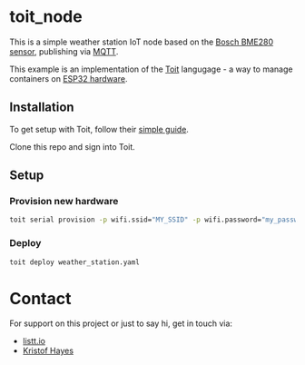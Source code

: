 # toit_node

This is a simple weather station IoT node based on the [Bosch BME280 sensor](https://www.bosch-sensortec.com/products/environmental-sensors/humidity-sensors-bme280/), publishing via [MQTT](https://mqtt.org/).

This example is an implementation of the [Toit](https://toit.io/) langugage - a way to manage containers on [ESP32 hardware](https://www.espressif.com/en/products/socs/esp32).

## Installation

To get setup with Toit, follow their [simple guide](https://docs.toit.io/getstarted/installation).

Clone this repo and sign into Toit.

## Setup

### Provision new hardware

```bash
toit serial provision -p wifi.ssid="MY_SSID" -p wifi.password="my_password"

```

### Deploy

```bash
toit deploy weather_station.yaml

```

# Contact

For support on this project or just to say hi, get in touch via:

- [listt.io](https://listt.io/)
- [Kristof Hayes](https://www.kristofhayes.me/)
